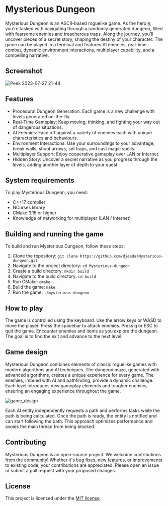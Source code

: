 # Mysterious Dungeon

Mysterious Dungeon is an ASCII-based roguelike game. As the hero `@`, you're tasked with navigating through a randomly generated dungeon, filled with fearsome enemies and treacherous traps. Along the journey, you'll uncover pieces of a secret story, shaping the destiny of your character. The game can be played in a terminal and features AI enemies, real-time combat, dynamic environment interactions, multiplayer capability, and a compelling narrative.

## Screenshot

![Peek 2023-07-27 21-44](https://github.com/djeada/Mysterious-Dungeon/assets/37275728/dc95b1cd-aaa8-4c7e-bec0-6b32f086d44c)

## Features

* Procedural Dungeon Generation: Each game is a new challenge with levels generated on-the-fly.
* Real-Time Gameplay: Keep moving, thinking, and fighting your way out of dangerous situations.
* AI Enemies: Face off against a variety of enemies each with unique characteristics and behaviours.
* Environment Interactions: Use your surroundings to your advantage, break walls, shoot arrows, set traps, and cast magic spells.
* Multiplayer Support: Enjoy cooperative gameplay over LAN or Internet.
* Hidden Story: Uncover a secret narrative as you progress through the levels, adding another layer of depth to your quest.

## System requirements

To play Mysterious Dungeon, you need:

* C++17 compiler
* NCurses library
* CMake 3.15 or higher
* Knowledge of networking for multiplayer (LAN / Internet)

## Building and running the game

To build and run Mysterious Dungeon, follow these steps:

1. Clone the repository: `git clone https://github.com/djeada/Mysterious-dungeon.git`
1. Navigate to the project directory: `cd Mysterious-dungeon`
1. Create a build directory: `mkdir build`
1. Navigate to the build directory: `cd build`
1. Run CMake: `cmake ..`
1. Build the game: `make`
1. Run the game: `./mysterious-dungeon`

## How to play

The game is controlled using the keyboard. Use the arrow keys or WASD to move the player. Press the spacebar to attack enemies. Press q or ESC to quit the game. Encounter enemies and items as you explore the dungeon. The goal is to find the exit and advance to the next level.

## Game design

Mysterious Dungeon combines elements of classic roguelike games with modern algorithms and AI techniques. The dungeon maze, generated with advanced algorithms, creates a unique experience for every game. The enemies, imbued with AI and pathfinding, provide a dynamic challenge. Each level introduces new gameplay elements and tougher enemies, ensuring an engaging experience throughout the game.

![game_design](https://user-images.githubusercontent.com/37275728/186153392-92685d9b-f267-4779-9157-ed41e56867f6.jpg)

Each AI entity independently requests a path and performs tasks while the path is being calculated. Once the path is ready, the entity is notified and can start following the path. This approach optimizes performance and avoids the main thread from being blocked.

## Contributing

Mysterious Dungeon is an open-source project. We welcome contributions from the community! Whether it's bug fixes, new features, or improvements to existing code, your contributions are appreciated. Please open an issue or submit a pull request with your proposed changes.

## License

This project is licensed under the [MIT license](https://github.com/djeada/Mysterious-dungeon/blob/master/LICENSE).
